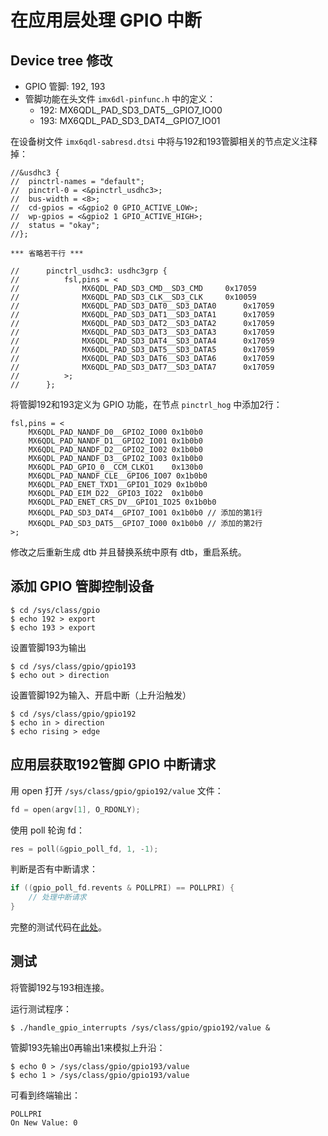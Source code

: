
# 在应用层处理 GPIO 中断

## Device tree 修改

- GPIO 管脚: 192, 193
- 管脚功能在头文件 `imx6dl-pinfunc.h` 中的定义：
    - 192: MX6QDL_PAD_SD3_DAT5__GPIO7_IO00
    - 193: MX6QDL_PAD_SD3_DAT4__GPIO7_IO01

在设备树文件 `imx6qdl-sabresd.dtsi` 中将与192和193管脚相关的节点定义注释掉：
```dts
//&usdhc3 {
//  pinctrl-names = "default";
//  pinctrl-0 = <&pinctrl_usdhc3>;
//  bus-width = <8>;
//  cd-gpios = <&gpio2 0 GPIO_ACTIVE_LOW>;
//  wp-gpios = <&gpio2 1 GPIO_ACTIVE_HIGH>;
//  status = "okay";
//};

*** 省略若干行 ***

//      pinctrl_usdhc3: usdhc3grp {
//          fsl,pins = <
//              MX6QDL_PAD_SD3_CMD__SD3_CMD     0x17059
//              MX6QDL_PAD_SD3_CLK__SD3_CLK     0x10059
//              MX6QDL_PAD_SD3_DAT0__SD3_DATA0      0x17059
//              MX6QDL_PAD_SD3_DAT1__SD3_DATA1      0x17059
//              MX6QDL_PAD_SD3_DAT2__SD3_DATA2      0x17059
//              MX6QDL_PAD_SD3_DAT3__SD3_DATA3      0x17059
//              MX6QDL_PAD_SD3_DAT4__SD3_DATA4      0x17059
//              MX6QDL_PAD_SD3_DAT5__SD3_DATA5      0x17059
//              MX6QDL_PAD_SD3_DAT6__SD3_DATA6      0x17059
//              MX6QDL_PAD_SD3_DAT7__SD3_DATA7      0x17059
//          >;
//      };
```

将管脚192和193定义为 GPIO 功能，在节点 `pinctrl_hog` 中添加2行：
```dts
fsl,pins = <
    MX6QDL_PAD_NANDF_D0__GPIO2_IO00 0x1b0b0
    MX6QDL_PAD_NANDF_D1__GPIO2_IO01 0x1b0b0
    MX6QDL_PAD_NANDF_D2__GPIO2_IO02 0x1b0b0
    MX6QDL_PAD_NANDF_D3__GPIO2_IO03 0x1b0b0
    MX6QDL_PAD_GPIO_0__CCM_CLKO1    0x130b0
    MX6QDL_PAD_NANDF_CLE__GPIO6_IO07 0x1b0b0
    MX6QDL_PAD_ENET_TXD1__GPIO1_IO29 0x1b0b0
    MX6QDL_PAD_EIM_D22__GPIO3_IO22  0x1b0b0
    MX6QDL_PAD_ENET_CRS_DV__GPIO1_IO25 0x1b0b0
    MX6QDL_PAD_SD3_DAT4__GPIO7_IO01 0x1b0b0 // 添加的第1行
    MX6QDL_PAD_SD3_DAT5__GPIO7_IO00 0x1b0b0 // 添加的第2行
>;
```

修改之后重新生成 dtb 并且替换系统中原有 dtb，重启系统。

## 添加 GPIO 管脚控制设备

```shell
$ cd /sys/class/gpio
$ echo 192 > export
$ echo 193 > export
```

设置管脚193为输出
```shell
$ cd /sys/class/gpio/gpio193
$ echo out > direction
```

设置管脚192为输入、开启中断（上升沿触发）
```shell
$ cd /sys/class/gpio/gpio192
$ echo in > direction
$ echo rising > edge
```

## 应用层获取192管脚 GPIO 中断请求

用 open 打开 `/sys/class/gpio/gpio192/value` 文件：
```c
fd = open(argv[1], O_RDONLY);
```

使用 poll 轮询 fd：
```c
res = poll(&gpio_poll_fd, 1, -1);
```

判断是否有中断请求：
```c
if ((gpio_poll_fd.revents & POLLPRI) == POLLPRI) {
    // 处理中断请求
}
```

完整的测试代码在[此处](https://github.com/ClarenceYk/Clarence-Learning-Notes/blob/master/imx6q_sabresd/handle_gpio_interrupts/handle_gpio_interrupts.c)。

## 测试

将管脚192与193相连接。

运行测试程序：
```shell
$ ./handle_gpio_interrupts /sys/class/gpio/gpio192/value &
```

管脚193先输出0再输出1来模拟上升沿：
```shell
$ echo 0 > /sys/class/gpio/gpio193/value
$ echo 1 > /sys/class/gpio/gpio193/value
```

可看到终端输出：
```shell
POLLPRI
On New Value: 0
```
